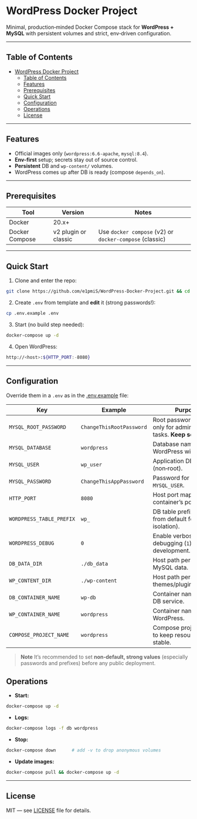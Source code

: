# WordPress Docker Project

Minimal, production‑minded Docker Compose stack for **WordPress + MySQL** with persistent volumes and strict, env‑driven configuration.

---

## Table of Contents

- [WordPress Docker Project](#wordpress-docker-project)
  - [Table of Contents](#table-of-contents)
  - [Features](#features)
  - [Prerequisites](#prerequisites)
  - [Quick Start](#quick-start)
  - [Configuration](#configuration)
  - [Operations](#operations)
  - [License](#license)

---

## Features

* Official images only (`wordpress:6.6-apache`, `mysql:8.4`).
* **Env-first** setup; secrets stay out of source control.
* **Persistent** DB and `wp-content/` volumes.
* WordPress comes up after DB is ready (compose `depends_on`).

---

## Prerequisites

| Tool           | Version              | Notes                                                   |
| -------------- | -------------------- | ------------------------------------------------------- |
| Docker         | 20.x+                |                                                         |
| Docker Compose | v2 plugin or classic | Use `docker compose` (v2) or `docker-compose` (classic) |

---

## Quick Start

1. Clone and enter the repo:

```bash
git clone https://github.com/e1pmiS/WordPress-Docker-Project.git && cd WordPress-Docker-Project
```

2. Create `.env` from template and **edit** it (strong passwords!):

```bash
cp .env.example .env
```

3. Start (no build step needed):

```bash
docker-compose up -d
```

4. Open WordPress:

```bash
http://<host>:${HTTP_PORT:-8080}
```

---

## Configuration

Override them in a `.env` as in the [.env.example](.env.example) file:

| Key                      | Example                 | Purpose                                                            |
| ------------------------ | ----------------------- | ------------------------------------------------------------------ |
| `MYSQL_ROOT_PASSWORD`    | `ChangeThisRootPassword` | Root password used only for administration tasks. **Keep secret.** |
| `MYSQL_DATABASE`         | `wordpress`             | Database name WordPress will use.                                  |
| `MYSQL_USER`             | `wp_user`               | Application DB user (non‑root).                                    |
| `MYSQL_PASSWORD`         | `ChangeThisAppPassword`  | Password for `MYSQL_USER`.                                         |
| `HTTP_PORT`              | `8080`                  | Host port mapped to the container’s port 80.                       |
| `WORDPRESS_TABLE_PREFIX` | `wp_`                   | DB table prefix (change from default for isolation).               |
| `WORDPRESS_DEBUG`        | `0`                     | Enable verbose debugging (`1`) only in development.                |
| `DB_DATA_DIR`            | `./db_data`             | Host path persisting MySQL data.                                   |
| `WP_CONTENT_DIR`         | `./wp-content`          | Host path persisting themes/plugins/uploads.                       |
| `DB_CONTAINER_NAME`      | `wp-db`                 | Container name for the DB service.                                 |
| `WP_CONTAINER_NAME`      | `wordpress`             | Container name for WordPress.                                      |
| `COMPOSE_PROJECT_NAME`   | `wordpress`             | Compose project name to keep resource names stable.                |

> **Note**
> It’s recommended to set **non‑default, strong values** (especially passwords and prefixes) before any public deployment.

## Operations

* **Start:**

```bash
docker-compose up -d
```

* **Logs:**

```bash
docker-compose logs -f db wordpress
```

* **Stop:**

```bash
docker-compose down      # add -v to drop anonymous volumes
```

* **Update images:**

```bash
docker-compose pull && docker-compose up -d
```

---

## License

MIT — see [LICENSE](LICENSE) file for details.